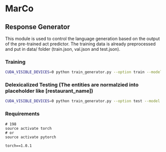 # MarCo



## Response Generator
This module is used to control the language generation based on the output of the pre-trained act predictor. The training data is already preprocessed and put in data/ folder (train.json, val.json and test.json).

### Training

```bash
CUDA_VISIBLE_DEVICES=0 python train_generator.py --option train --model model/ --batch_size 512 --max_seq_length 50 
```

### Delexicalized Testing (The entities are normalzied into placeholder like [restaurant_name])
```bash
CUDA_VISIBLE_DEVICES=0 python train_generator.py --option test --model model/XXX --batch_size 512 --max_seq_length 50
```

### Requirements

```
# 198
source activate torch
# or
source activate pytorch

```

```
torch==1.0.1
```